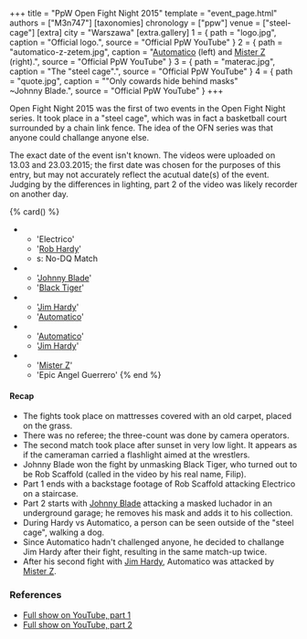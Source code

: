 +++
title = "PpW Open Fight Night 2015"
template = "event_page.html"
authors = ["M3n747"]
[taxonomies]
chronology = ["ppw"]
venue = ["steel-cage"]
[extra]
city = "Warszawa"
[extra.gallery]
1 = { path = "logo.jpg", caption = "Official logo.", source = "Official PpW YouTube" }
2 = { path = "automatico-z-zetem.jpg", caption = "[Automatico](@/w/rob-scaffold.md) (left) and [Mister Z](@/w/mister-z.md) (right).", source = "Official PpW YouTube" }
3 = { path = "materac.jpg", caption = "The &quot;steel cage&quot;.", source = "Official PpW YouTube" }
4 = { path = "quote.jpg", caption = "&quot;Only cowards hide behind masks&quot; <br> ~Johnny Blade.", source = "Official PpW YouTube" }
+++

Open Fight Night 2015 was the first of two events in the Open Fight Night series. It took place in a "steel cage", which was in fact a basketball court surrounded by a chain link fence. The idea of the OFN series was that anyone could challange anyone else.

The exact date of the event isn't known. The videos were uploaded on 13.03 and 23.03.2015; the first date was chosen for the purposes of this entry, but may not accurately reflect the acutual date(s) of the event. Judging by the differences in lighting, part 2 of the video was likely recorder on another day.

{% card() %}
- - 'Electrico'
  - '[Rob Hardy](@/w/rob-scaffold.md)'
  - s: No-DQ Match
- - '[Johnny Blade](@/w/johnny-blade.md)'
  - '[Black Tiger](@/w/rob-scaffold.md)'
- - '[Jim Hardy](@/w/mister-z.md)'
  - '[Automatico](@/w/rob-scaffold.md)'
- - '[Automatico](@/w/rob-scaffold.md)'
  - '[Jim Hardy](@/w/mister-z.md)'
- - '[Mister Z](@/w/mister-z.md)'
  - 'Epic Angel Guerrero'
{% end %}

#### Recap

* The fights took place on mattresses covered with an old carpet, placed on the grass.
* There was no referee; the three-count was done by camera operators.
* The second match took place after sunset in very low light. It appears as if the cameraman carried a flashlight aimed at the wrestlers.
* Johnny Blade won the fight by unmasking Black Tiger, who turned out to be Rob Scaffold (called in the video by his real name, Filip).
* Part 1 ends with a backstage footage of Rob Scaffold attacking Electrico on a staircase.
* Part 2 starts with [Johnny Blade](@/w/johnny-blade.md) attacking a masked luchador in an underground garage; he removes his mask and adds it to his collection.
* During Hardy vs Automatico, a person can be seen outside of the "steel cage", walking a dog.
* Since Automatico hadn't challenged anyone, he decided to challange Jim Hardy after their fight, resulting in the same match-up twice.
* After his second fight with [Jim Hardy](@/w/mister-z.md), Automatico was attacked by [Mister Z](@/w/mister-z.md).

### References

* [Full show on YouTube, part 1](https://www.youtube.com/watch?v=2hln6ksuhCY)
* [Full show on YouTube, part 2](ttps://www.youtube.com/watch?v=1Z98oRkOdkc)
